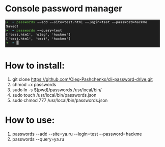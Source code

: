 # Console password manager
<div align="center">
  <img src=logo.png>
</div>

# How to install:
1) git clone https://github.com/Oleg-Pashchenko/cli-password-drive.git
2) chmod +x passwords
3) sudo ln -s $(pwd)/passwords /usr/local/bin/
4) sudo touch /usr/local/bin/passwords.json
5) sudo chmod 777 /usr/local/bin/passwords.json

# How to use:
1) passwords --add --site=ya.ru --login=test --password=hackme
2) passwords --query=ya.ru
